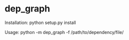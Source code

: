 # dep_graph

Installation: python setup.py install

Usage: python -m dep_graph -f /path/to/dependency/file/